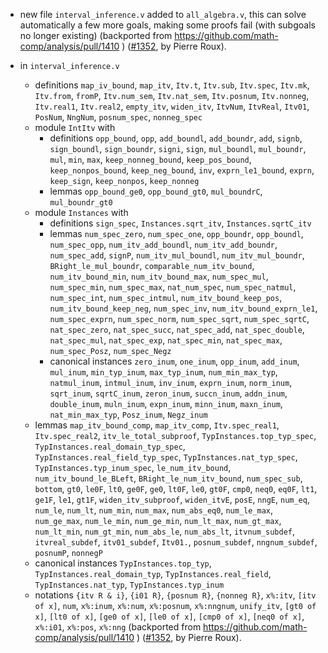 - new file `interval_inference.v`
  added to `all_algebra.v`, this can solve automatically a few more
  goals, making some proofs fail (with subgoals no longer existing)
  (backported from https://github.com/math-comp/analysis/pull/1410 )
  ([#1352](https://github.com/math-comp/math-comp/pull/1352),
  by Pierre Roux).

- in `interval_inference.v`
  + definitions `map_iv_bound`, `map_itv`, `Itv.t`, `Itv.sub`,
    `Itv.spec`, `Itv.mk`, `Itv.from`, `fromP`, `Itv.num_sem`,
    `Itv.nat_sem`, `Itv.posnum`, `Itv.nonneg`, `Itv.real1`,
    `Itv.real2`, `empty_itv`, `widen_itv`, `ItvNum`, `ItvReal`,
    `Itv01`, `PosNum`, `NngNum`, `posnum_spec`, `nonneg_spec`
  + module `IntItv` with
    * definitions `opp_bound`, `opp`, `add_boundl`, `add_boundr`,
      `add`, `signb`, `sign_boundl`, `sign_boundr`, `signi`, `sign`,
      `mul_boundl`, `mul_boundr`, `mul`, `min`, `max`,
      `keep_nonneg_bound`, `keep_pos_bound`, `keep_nonpos_bound`,
      `keep_neg_bound`, `inv`, `exprn_le1_bound`, `exprn`,
      `keep_sign`, `keep_nonpos`, `keep_nonneg`
    * lemmas `opp_bound_ge0`, `opp_bound_gt0`, `mul_boundrC`,
      `mul_boundr_gt0`
  + module `Instances` with
    * definitions `sign_spec`, `Instances.sqrt_itv`,
      `Instances.sqrtC_itv`
    * lemmas `num_spec_zero`, `num_spec_one`, `opp_boundr`,
      `opp_boundl`, `num_spec_opp`, `num_itv_add_boundl`,
      `num_itv_add_boundr`, `num_spec_add`, `signP`,
      `num_itv_mul_boundl`, `num_itv_mul_boundr`,
      `BRight_le_mul_boundr`, `comparable_num_itv_bound`,
      `num_itv_bound_min`, `num_itv_bound_max`, `num_spec_mul`,
      `num_spec_min`, `num_spec_max`, `nat_num_spec`,
      `num_spec_natmul`, `num_spec_int`, `num_spec_intmul`,
      `num_itv_bound_keep_pos`, `num_itv_bound_keep_neg`,
      `num_spec_inv`, `num_itv_bound_exprn_le1`, `num_spec_exprn`,
      `num_spec_norm`, `num_spec_sqrt`, `num_spec_sqrtC`,
      `nat_spec_zero`, `nat_spec_succ`, `nat_spec_add`,
      `nat_spec_double`, `nat_spec_mul`, `nat_spec_exp`,
      `nat_spec_min`, `nat_spec_max`, `num_spec_Posz`, `num_spec_Negz`
    * canonical instances `zero_inum`, `one_inum`, `opp_inum`,
      `add_inum`, `mul_inum`, `min_typ_inum`, `max_typ_inum`,
      `num_min_max_typ`, `natmul_inum`, `intmul_inum`, `inv_inum`,
      `exprn_inum`, `norm_inum`, `sqrt_inum`, `sqrtC_inum`,
      `zeron_inum`, `succn_inum`, `addn_inum`, `double_inum`,
      `muln_inum`, `expn_inum`, `minn_inum`, `maxn_inum`,
      `nat_min_max_typ`, `Posz_inum`, `Negz_inum`
  + lemmas `map_itv_bound_comp`, `map_itv_comp`, `Itv.spec_real1`,
    `Itv.spec_real2`, `itv_le_total_subproof`,
    `TypInstances.top_typ_spec`, `TypInstances.real_domain_typ_spec`,
    `TypInstances.real_field_typ_spec`, `TypInstances.nat_typ_spec`,
    `TypInstances.typ_inum_spec`, `le_num_itv_bound`,
    `num_itv_bound_le_BLeft`, `BRight_le_num_itv_bound`,
    `num_spec_sub`, `bottom`, `gt0`, `le0F`, `lt0`, `ge0F`, `ge0`,
    `lt0F`, `le0`, `gt0F`, `cmp0`, `neq0`, `eq0F`, `lt1`, `ge1F`,
    `le1`, `gt1F`, `widen_itv_subproof`, `widen_itvE`, `posE`, `nngE`,
    `num_eq`, `num_le`, `num_lt`, `num_min`, `num_max`, `num_abs_eq0`,
    `num_le_max`, `num_ge_max`, `num_le_min`, `num_ge_min`,
    `num_lt_max`, `num_gt_max`, `num_lt_min`, `num_gt_min`,
    `num_abs_le`, `num_abs_lt`, `itvnum_subdef`, `itvreal_subdef`,
    `itv01_subdef`, `Itv01.`, `posnum_subdef`, `nngnum_subdef`,
    `posnumP`, `nonnegP`
  + canonical instances `TypInstances.top_typ`,
    `TypInstances.real_domain_typ`, `TypInstances.real_field`,
    `TypInstances.nat_typ`, `TypInstances.typ_inum`
  + notations `{itv R & i}`, `{i01 R}`, `{posnum R}`, `{nonneg R}`,
    `x%:itv`, `[itv of x]`, `num`, `x%:inum`, `x%:num`, `x%:posnum`,
    `x%:nngnum`, `unify_itv`, `[gt0 of x]`, `[lt0 of x]`,
    `[ge0 of x]`, `[le0 of x]`, `[cmp0 of x]`, `[neq0 of x]`,
    `x%:i01`, `x%:pos`, `x%:nng`
    (backported from https://github.com/math-comp/analysis/pull/1410 )
    ([#1352](https://github.com/math-comp/math-comp/pull/1352),
    by Pierre Roux).
